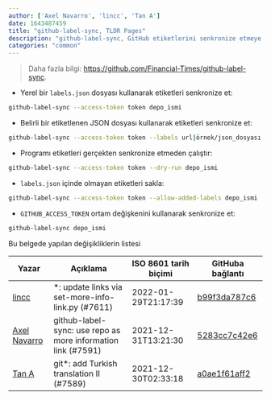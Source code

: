 ```yaml
---
author: ['Axel Navarro', 'lincc', 'Tan A']
date: 1643487459
title: "github-label-sync, TLDR Pages"
description: "github-label-sync, GitHub etiketlerini senkronize etmeye yarayan komut satırı arayüzü."
categories: "common"
---
```

> Daha fazla bilgi: <https://github.com/Financial-Times/github-label-sync>.

- Yerel bir `labels.json` dosyası kullanarak etiketleri senkronize et:

```bash
github-label-sync --access-token token depo_ismi
```

- Belirli bir etiketlenen JSON dosyası kullanarak etiketleri senkronize et:

```bash
github-label-sync --access-token token --labels url|örnek/json_dosyası depo_ismi
```

- Programı etiketleri gerçekten senkronize etmeden çalıştır:

```bash
github-label-sync --access-token token --dry-run depo_ismi
```

- `labels.json` içinde olmayan etiketleri sakla:

```bash
github-label-sync --access-token token --allow-added-labels depo_ismi
```

- `GITHUB_ACCESS_TOKEN` ortam değişkenini kullanarak senkronize et:

```bash
github-label-sync depo_ismi
```
Bu belgede yapılan değişikliklerin listesi


Yazar | Açıklama | ISO 8601 tarih biçimi | GitHuba bağlantı
------|-----|-----|-----
[lincc](mailto:46962923+blueskyson@users.noreply.github.com) | *: update links via set-more-info-link.py (#7611) | 2022-01-29T21:17:39 | [b99f3da787c6](https://github.com/tldr-pages/tldr/commit/b99f3da787c6f43a545b9cb5ebd8265b1367fbc4)
[Axel Navarro](mailto:navarroaxel@gmail.com) | github-label-sync: use repo as more information link (#7591) | 2021-12-31T13:21:30 | [5283cc7c42e6](https://github.com/tldr-pages/tldr/commit/5283cc7c42e69b9d816fb49e9b46c7e1860ba373)
[Tan A](mailto:40173707+yutyo@users.noreply.github.com) | git*: add Turkish translation II (#7589) | 2021-12-30T02:33:18 | [a0ae1f61aff2](https://github.com/tldr-pages/tldr/commit/a0ae1f61aff2917b94779cd03ec1395073f91c56)

